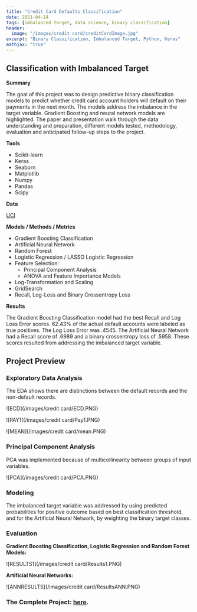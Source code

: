 ```yaml
---
title: "Credit Card Defaults Classification"
date: 2021-04-14
tags: [imbalanced target, data science, binary classification]
header:
  image: "/images/credit card/creditCardImage.jpg"
excerpt: "Binary Classification, Imbalanced Target, Python, Keras"
mathjax: "true"
---
```



## Classification with Imbalanced Target

**Summary**

The goal of this project was to design predictive binary classification models to predict whether credit card account holders will default on their payments in the next month.  The models address the imbalance in the target variable.  Gradient Boosting and neural network models are highlighted.  The paper and presentation walk through the data understanding and preparation, different models tested, methodology, evaluation and anticipated follow-up steps to the project.  

**Tools**

* Scikit-learn 
* Keras
* Seaborn
* Matplotlib
* Numpy
* Pandas
* Scipy

**Data**

[UCI](http://archive.ics.uci.edu/ml) 

**Models / Methods / Metrics**

* Gradient Boosting Classification 
* Artificial Neural Network
* Random Forest
* Logistic Regression / LASSO Logistic Regression
* Feature Selection:  
  + Principal Component Analysis
  + ANOVA and Feature Importance Models 
* Log-Transformation and Scaling
* GridSearch
* Recall, Log-Loss and Binary Crossentropy Loss

**Results**

The Gradient Boosting Classification model had the best Recall and Log Loss Error scores.  62.43% of the actual default accounts were labeled as true positives.  The Log Loss Error was .4545.  The Artificial Neural Network had a Recall score of .6989 and a binary crossentropy loss of .5958.  These scores resulted from addressing the imbalanced target variable.

## Project Preview

### Exploratory Data Analysis

The EDA shows there are distinctions between the default records and the non-default records.

![ECD](/images/credit card/ECD.PNG)

![PAY1](/images/credit card/Pay1.PNG)

![MEAN](/images/credit card/mean.PNG)

### Principal Component Analysis

PCA was implemented because of multicollinearity between groups of input variables.

![PCA](/images/credit card/PCA.PNG)

### Modeling

The imbalanced target variable was addressed by using predicted probabilities for positive outcome based on best classification threshold, and for the Artificial Neural Network, by weighting the binary target classes.


### Evaluation

**Gradient Boosting Classification, Logistic Regression and Random Forest Models:**

![RESULTS1](/images/credit card/Results1.PNG)

**Artificial Neural Networks:**

![ANNRESULTS](/images/credit card/ResultsANN.PNG)

### The Complete Project: [here](https://github.com/MaryDonovanMartello/Credit-Card-Default-Prediction).

